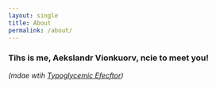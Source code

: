```yaml
---
layout: single
title: About
permalink: /about/
---
```


### Tihs is me, Aekslandr Vionkuorv, ncie to meet you!

_(mdae wtih [Typoglycemic Efecftor](https://chat.openai.com/g/g-ydUqb6hx4-typoglycemic-efecftor))_
